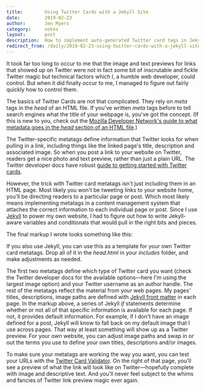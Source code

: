 ```yaml
---
title:        Using Twitter Cards with a Jekyll Site
date:         2019-02-23
author:       Jen Myers
category:     notes
layout:       post
description:  How to implement auto-generated Twitter card tags in Jekyll
redirect_from: /daily/2019-02-23-using-twitter-cards-with-a-jekyll-site.html
---
```


It took far too long to occur to me that the image and text previews for links that showed up on Twitter were not in fact some bit of inscrutable and fickle Twitter magic but technical factors which I, a humble web developer, could control. But when it did finally occur to me, I managed to figure out fairly quickly how to control them.

<!-- more -->

The basics of Twitter Cards are not that complicated. They rely on _meta_ tags in the _head_ of an HTML file. If you've written _meta_ tags before to tell search engines what the title of your webpage is, you've got the concept. (If this is new to you, check out the [Mozilla Developer Network's guide to what metadata goes in the _head_ section of an HTML file](https://developer.mozilla.org/en-US/docs/Learn/HTML/Introduction_to_HTML/The_head_metadata_in_HTML).)

The Twitter-specific metatags define information that Twitter looks for when pulling in a link, including things like the linked page's title, description and associated image. So when you post a link to your website on Twitter, readers get a nice photo and text preview, rather than just a plain URL. The Twitter developer docs have robust [guide to getting started with Twitter cards](https://developer.twitter.com/en/docs/tweets/optimize-with-cards/guides/getting-started.html).

However, the trick with Twitter card metatags isn't just including them in an HTML page. Most likely you won't be tweeting links to your website home, you'll be directing readers to a particular page or post. Which most likely means implementing metatags in a content management system that attaches the correct information to each individual page or post. Since I use [Jekyll](https://jekyllrb.com/) to power my own website, I had to figure out how to write Jekyll-aware variables and conditionals that would pull in the right bits and pieces.

The final markup I wrote looks something like this:

<script src="https://gist.github.com/jenmyers/34b2118c2f474dd40a9cf3bc58840948.js"></script>

If you also use Jekyll, you can use this as a template for your own Twitter card metatags. Drop all of it in the _head.html_ in your _includes_ folder, and make adjustments as needed.

The first two metatags define which type of Twitter card you want (check the Twitter developer docs for the available options—here I'm using the largest image option) and your Twitter username as an author handle. The rest of the metatags reflect the material from your web pages. My pages' titles, descriptions, image paths are defined with [Jekyll front matter](https://jekyllrb.com/docs/front-matter/) in each page. In the markup above, a series of Jekyll _if_ statements determine whether or not all of that specific information is available for each page. If not, it provides default information. For example, if I don't have an image defined for a post, Jekyll will know to fall back on my default image that I use across pages. That way at least something will show up as a Twitter preview. For your own website, you can adjust image paths and swap in or out the terms you use to define your own titles, descriptions and/or images.

To make sure your metatags are working the way you want, you can test your URLs with the [Twitter Card Validator](https://cards-dev.twitter.com/validator). On the right of that page, you'll see a preview of what the link will look like on Twitter—hopefully complete with image and descriptive text. And you'll never feel subject to the whims and fancies of Twitter link preview magic ever again.
